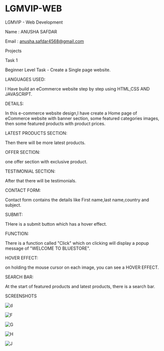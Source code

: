 # LGMVIP-WEB

LGMVIP - Web Development

Name : ANUSHA SAFDAR

Email : anusha.safdar4568@gmail.com

Projects

Task 1

Beginner Level Task - Create a Single page website.

LANGUAGES USED:

 I Have build an eCommerce website step by step using HTML,CSS AND JAVASCRIPT.
 
 DETAILS:
 
 In this e-commerce website design,I have create a Home page of eCommerce website with banner section, some featured categories images, then some featured products with product prices.
 
 LATEST PRODUCTS SECTION:
 
 Then there will be more latest products.
 
 OFFER SECTION:
 
 one offer section with exclusive product. 
 
 TESTIMONIAL SECTION:
 
 After that there will be testimonials.
 
 CONTACT FORM:
 
 Contact form contains the details like First name,last name,country and subject.
 
 SUBMIT:
 
 THere is a submit button which has a hover effect.
 
 FUNCTION:
 
 There is a function called "Click" which on clicking will display a popup message of "WELCOME TO BLUESTORE".
 
 HOVER EFFECT:
 
 on holding the mouse cursor on each image, you can see a HOVER EFFECT.
 
 SEARCH BAR:
 
 At the start of featured products and latest products, there is a search bar.
 
 SCREENSHOTS
 
![d](https://user-images.githubusercontent.com/93034609/141453766-216acd57-01de-44b5-b35e-2e1b31f48516.png)


![F](https://user-images.githubusercontent.com/93034609/141454074-a6278a9f-7440-42f4-8001-55dafde55f6e.png)


![G](https://user-images.githubusercontent.com/93034609/141454084-c0451f2b-b6e2-4b84-9fa4-b5029480e5f5.png)


![H](https://user-images.githubusercontent.com/93034609/141454087-62df29af-6366-4d5f-8e97-6f6715c6a052.png)


![J](https://user-images.githubusercontent.com/93034609/141454092-7ae68367-63d1-4e7c-86e4-f562ea794273.png)











 
